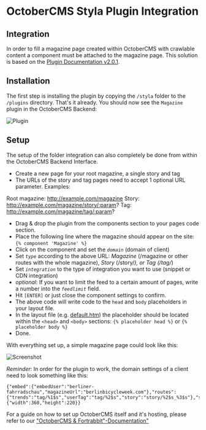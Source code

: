 # OctoberCMS Styla Plugin Integration

## Integration

In order to fill a magazine page created within OctoberCMS with crawlable content a component must be attached to the magazine page. This solution is based on the [Plugin Documentation v2.0.1](https://docs.google.com/document/d/19FtUhlP0iiUZe_4NSGUMIDOLRmRPRHFbT-HyyRc8ejs/edit).

## Installation

The first step is installing the plugin by copying the `/styla` folder to the `/plugins` directory. That's it already. You should now see the `Magazine` plugin in the OctoberCMS Backend:

![Plugin](http://i.imgur.com/9Lh4agF.png)

## Setup

The setup of the folder integration can also completely be done from within the OctoberCMS Backend Interface.

* Create a new page for your root magazine, a single story and tag
* The URLs of the story and tag pages need to accept 1 optional URL parameter. Examples:

Root magazine: http://example.com/magazine
Story: http://example.com/magazine/story/:param?
Tag: http://example.com/magazine/tag/:param?

* Drag & drop the plugin from the components section to your pages code section.
* Place the following line where the magazine should appear on the site: `{% component 'Magazine' %}`
* Click on the component and set the _`domain`_ (domain of client) 
* Set _`type`_ according to the above URL: _Magazine_ (/magazine or other routes with the whole magazine), _Story_ (/story/*), or _Tag_ (/tag/*)
* Set _`integration`_ to the type of integration you want to use (snippet or CDN integration)
* _optional_: If you want to limit the feed to a certain amount of pages, write a number into the _`feedlimit`_ field. 
* Hit `[ENTER]` or just close the component settings to confirm.
* The above code will write code to the `head` and `body` placeholders in your layout file.
* In the layout file (e.g. [default.htm](https://github.com/styladev/shopmodules/blob/master/OctoberCMS/layouts/default.htm)) the placeholder should be located within the `<head>` and `<body>` sections: `{% placeholder head %}` or `{% placeholder body %}`
* Done.

With everything set up, a simple magazine page could look like this:

![Screenshot](http://www.styla.com/storage/app/media/Tutorial%20images/Screenshot%202015-08-10%2012.27.36.png)

_Reminder:_ In order for the plugin to work, the domain settings of a client need to look something like this:

```
{"embed":{"embedUser":"berliner-fahrradschau","magazineUrl":"berlinbicycleweek.com"},"routes":{"trends":"tag/%1$s","userTag":"tag/%2$s","story":"story/%2$s_%3$s"},"shop":false,"popup":{"width":360,"height":220}}
```

For a guide on how to set up OctoberCMS itself and it's hosting, please refer to our ["OctoberCMS & Fortrabbit"-Documentation"](https://docs.google.com/a/amazine.com/document/d/1ccFkUOSMFC8_0fU6i6gbF8G_1crN6F1UFe2cqy7ZV_M/edit?usp=sharing)

